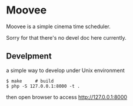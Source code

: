 Moovee
======
Moovee is a simple cinema time scheduler.

Sorry for that there's no devel doc here currently.

## Develpment

a simple way to develop under Unix environment

    $ make     # build
    $ php -S 127.0.0.1:8000 -t .

then open browser to access http://127.0.0.1:8000
